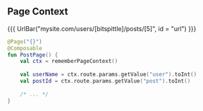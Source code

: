## Page Context

{{{ UrlBar("mysite.com/users/[bitspittle]/posts/[5]", id = "url") }}}

```kotlin 4,6,7 [code]
@Page("{}")
@Composable
fun PostPage() {
    val ctx = rememberPageContext()
    
    val userName = ctx.route.params.getValue("user").toInt()
    val postId = ctx.route.params.getValue("post").toInt()
    
    /* ... */
}
```
